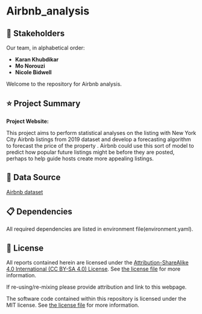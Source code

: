 # Airbnb_analysis


## 🌟 Stakeholders

Our team, in alphabetical order:

- **Karan Khubdikar**
- **Mo Norouzi**
- **Nicole Bidwell**
    
Welcome to the repository for Airbnb analysis.
## ⭐️ Project Summary

**Project Website:** 

This project aims to perform statistical analyses on the listing with New York City Airbnb listings from 2019 dataset and develop a forecasting algorithm to forecast the price of the property . Airbnb could use this sort of model to predict how popular future listings might be before they are posted, perhaps to help guide hosts create more appealing listings. 

## 📘 Data Source

[Airbnb dataset](https://www.kaggle.com/datasets/dgomonov/new-york-city-airbnb-open-data)

## 📋 Dependencies

All required dependencies are listed in environment file(environment.yaml).

## 📖 License

All reports contained herein are licensed under the [Attribution-ShareAlike 4.0 International (CC BY-SA 4.0) License](https://creativecommons.org/licenses/by-sa/4.0/).
 See [the license file](LICENSE.md) for more information.

If re-using/re-mixing please provide attribution and link to this webpage.

The software code contained within this repository is licensed under the
MIT license. See [the license file](LICENSE.md) for more information.
